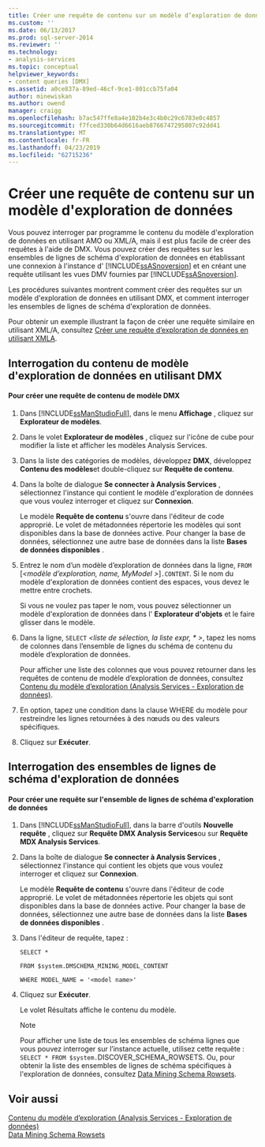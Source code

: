 ```yaml
---
title: Créer une requête de contenu sur un modèle d’exploration de données | Microsoft Docs
ms.custom: ''
ms.date: 06/13/2017
ms.prod: sql-server-2014
ms.reviewer: ''
ms.technology:
- analysis-services
ms.topic: conceptual
helpviewer_keywords:
- content queries [DMX]
ms.assetid: a0ce837a-89ed-46cf-9ce1-801ccb75fa04
author: minewiskan
ms.author: owend
manager: craigg
ms.openlocfilehash: b7ac547ffe8a4e102b4e3c4b0c29c6783e0c4857
ms.sourcegitcommit: f7fced330b64d6616aeb8766747295807c92dd41
ms.translationtype: MT
ms.contentlocale: fr-FR
ms.lasthandoff: 04/23/2019
ms.locfileid: "62715236"
---
```

# <a name="create-a-content-query-on-a-mining-model"></a>Créer une requête de contenu sur un modèle d'exploration de données
  Vous pouvez interroger par programme le contenu du modèle d'exploration de données en utilisant AMO ou XML/A, mais il est plus facile de créer des requêtes à l'aide de DMX. Vous pouvez créer des requêtes sur les ensembles de lignes de schéma d'exploration de données en établissant une connexion à l'instance d' [!INCLUDE[ssASnoversion](../../includes/ssasnoversion-md.md)] et en créant une requête utilisant les vues DMV fournies par [!INCLUDE[ssASnoversion](../../includes/ssasnoversion-md.md)].  
  
 Les procédures suivantes montrent comment créer des requêtes sur un modèle d'exploration de données en utilisant DMX, et comment interroger les ensembles de lignes de schéma d'exploration de données.  
  
 Pour obtenir un exemple illustrant la façon de créer une requête similaire en utilisant XML/A, consultez [Créer une requête d’exploration de données en utilisant XMLA](create-a-data-mining-query-by-using-xmla.md).  
  
## <a name="querying-data-mining-model-content-by-using-dmx"></a>Interrogation du contenu de modèle d'exploration de données en utilisant DMX  
  
#### <a name="to-create-a-dmx-model-content-query"></a>Pour créer une requête de contenu de modèle DMX  
  
1.  Dans [!INCLUDE[ssManStudioFull](../../includes/ssmanstudiofull-md.md)], dans le menu **Affichage** , cliquez sur **Explorateur de modèles**.  
  
2.  Dans le volet **Explorateur de modèles** , cliquez sur l'icône de cube pour modifier la liste et afficher les modèles Analysis Services.  
  
3.  Dans la liste des catégories de modèles, développez **DMX**, développez **Contenu des modèles**et double-cliquez sur **Requête de contenu**.  
  
4.  Dans la boîte de dialogue **Se connecter à Analysis Services** , sélectionnez l'instance qui contient le modèle d'exploration de données que vous voulez interroger et cliquez sur **Connexion**.  
  
     Le modèle **Requête de contenu** s'ouvre dans l'éditeur de code approprié. Le volet de métadonnées répertorie les modèles qui sont disponibles dans la base de données active. Pour changer la base de données, sélectionnez une autre base de données dans la liste **Bases de données disponibles** .  
  
5.  Entrez le nom d’un modèle d’exploration de données dans la ligne, `FROM` [*\<modèle d’exploration, name, MyModel >*]`.CONTENT`. Si le nom du modèle d'exploration de données contient des espaces, vous devez le mettre entre crochets.  
  
     Si vous ne voulez pas taper le nom, vous pouvez sélectionner un modèle d'exploration de données dans l' **Explorateur d'objets** et le faire glisser dans le modèle.  
  
6.  Dans la ligne, `SELECT` *\<liste de sélection, la liste expr, \* >*, tapez les noms de colonnes dans l’ensemble de lignes du schéma de contenu du modèle d’exploration de données.  
  
     Pour afficher une liste des colonnes que vous pouvez retourner dans les requêtes de contenu de modèle d’exploration de données, consultez [Contenu du modèle d’exploration &#40;Analysis Services - Exploration de données&#41;](mining-model-content-analysis-services-data-mining.md).  
  
7.  En option, tapez une condition dans la clause WHERE du modèle pour restreindre les lignes retournées à des nœuds ou des valeurs spécifiques.  
  
8.  Cliquez sur **Exécuter**.  
  
## <a name="querying-the-data-mining-schema-rowsets"></a>Interrogation des ensembles de lignes de schéma d'exploration de données  
  
#### <a name="to-create-a-query-against-the-data-mining-schema-rowset"></a>Pour créer une requête sur l'ensemble de lignes de schéma d'exploration de données  
  
1.  Dans [!INCLUDE[ssManStudioFull](../../includes/ssmanstudiofull-md.md)], dans la barre d'outils **Nouvelle requête** , cliquez sur **Requête DMX Analysis Services**ou sur **Requête MDX Analysis Services**.  
  
2.  Dans la boîte de dialogue **Se connecter à Analysis Services** , sélectionnez l'instance qui contient les objets que vous voulez interroger et cliquez sur **Connexion**.  
  
     Le modèle **Requête de contenu** s'ouvre dans l'éditeur de code approprié. Le volet de métadonnées répertorie les objets qui sont disponibles dans la base de données active. Pour changer la base de données, sélectionnez une autre base de données dans la liste **Bases de données disponibles** .  
  
3.  Dans l'éditeur de requête, tapez :  
  
     `SELECT *`  
  
     `FROM $system.DMSCHEMA_MINING_MODEL_CONTENT`  
  
     `WHERE MODEL_NAME = '<model name>'`  
  
4.  Cliquez sur **Exécuter**.  
  
     Le volet Résultats affiche le contenu du modèle.  
  
    > [!NOTE]  
    >  Pour afficher une liste de tous les ensembles de schéma lignes que vous pouvez interroger sur l’instance actuelle, utilisez cette requête : `SELECT * FROM $system.`DISCOVER_SCHEMA_ROWSETS. Ou, pour obtenir la liste des ensembles de lignes de schéma spécifiques à l'exploration de données, consultez [Data Mining Schema Rowsets](../../relational-databases/native-client-ole-db-rowsets/rowsets.md).  
  
## <a name="see-also"></a>Voir aussi  
 [Contenu du modèle d’exploration &#40;Analysis Services - Exploration de données&#41;](mining-model-content-analysis-services-data-mining.md)   
 [Data Mining Schema Rowsets](https://docs.microsoft.com/bi-reference/schema-rowsets/data-mining/data-mining-schema-rowsets) 
  
  
